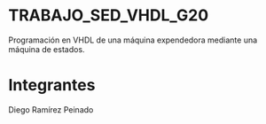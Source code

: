 # TRABAJO_SED_VHDL_G20

 Programación en VHDL de una máquina expendedora mediante una máquina de estados.

 
# Integrantes

Diego Ramírez Peinado
